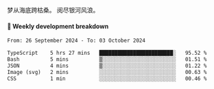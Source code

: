 梦从海底跨枯桑。
阅尽银河风浪。


#### 📝 Weekly development breakdown

<!--START_SECTION:waka-->

```txt
From: 26 September 2024 - To: 03 October 2024

TypeScript    5 hrs 27 mins   ████████████████████████░   95.52 %
Bash          5 mins          ▒░░░░░░░░░░░░░░░░░░░░░░░░   01.51 %
JSON          4 mins          ▒░░░░░░░░░░░░░░░░░░░░░░░░   01.22 %
Image (svg)   2 mins          ░░░░░░░░░░░░░░░░░░░░░░░░░   00.63 %
CSS           1 min           ░░░░░░░░░░░░░░░░░░░░░░░░░   00.46 %
```

<!--END_SECTION:waka-->



